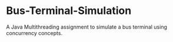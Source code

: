 # Bus-Terminal-Simulation
A Java Multithreading assignment to simulate a bus terminal using concurrency concepts.

